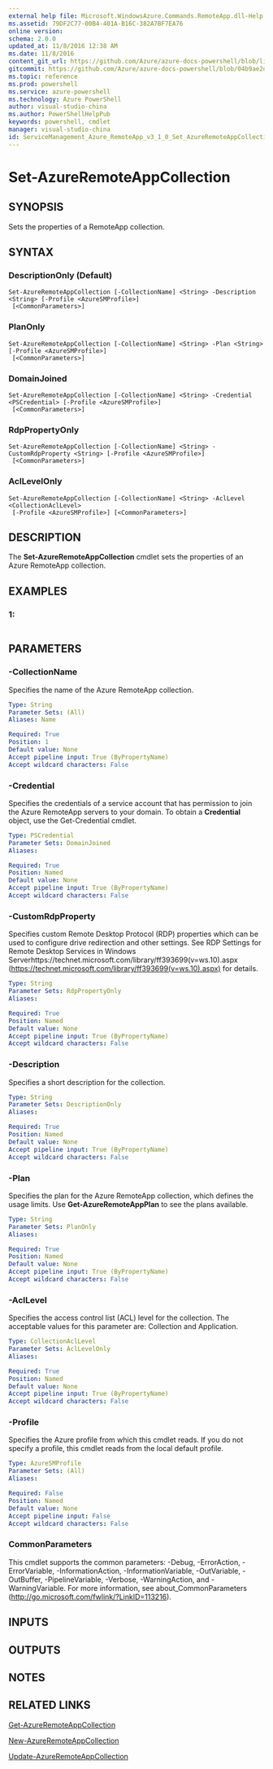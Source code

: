 ```yaml
---
external help file: Microsoft.WindowsAzure.Commands.RemoteApp.dll-Help.xml
ms.assetid: 79DF2C77-00B4-401A-B16C-382A7BF7EA76
online version: 
schema: 2.0.0
updated_at: 11/8/2016 12:38 AM
ms.date: 11/8/2016
content_git_url: https://github.com/Azure/azure-docs-powershell/blob/live/azureps-cmdlets-docs/ServiceManagement/Azure.RemoteApp/v3.1.0/Set-AzureRemoteAppCollection.md
gitcommit: https://github.com/Azure/azure-docs-powershell/blob/04b9ae2d1c44a3ada330f570237886794cede893/azureps-cmdlets-docs/ServiceManagement/Azure.RemoteApp/v3.1.0/Set-AzureRemoteAppCollection.md
ms.topic: reference
ms.prod: powershell
ms.service: azure-powershell
ms.technology: Azure PowerShell
author: visual-studio-china
ms.author: PowerShellHelpPub
keywords: powershell, cmdlet
manager: visual-studio-china
id: ServiceManagement_Azure_RemoteApp_v3_1_0_Set_AzureRemoteAppCollection_md
---
```


# Set-AzureRemoteAppCollection

## SYNOPSIS
Sets the properties of a RemoteApp collection.

## SYNTAX

### DescriptionOnly (Default)
```
Set-AzureRemoteAppCollection [-CollectionName] <String> -Description <String> [-Profile <AzureSMProfile>]
 [<CommonParameters>]
```

### PlanOnly
```
Set-AzureRemoteAppCollection [-CollectionName] <String> -Plan <String> [-Profile <AzureSMProfile>]
 [<CommonParameters>]
```

### DomainJoined
```
Set-AzureRemoteAppCollection [-CollectionName] <String> -Credential <PSCredential> [-Profile <AzureSMProfile>]
 [<CommonParameters>]
```

### RdpPropertyOnly
```
Set-AzureRemoteAppCollection [-CollectionName] <String> -CustomRdpProperty <String> [-Profile <AzureSMProfile>]
 [<CommonParameters>]
```

### AclLevelOnly
```
Set-AzureRemoteAppCollection [-CollectionName] <String> -AclLevel <CollectionAclLevel>
 [-Profile <AzureSMProfile>] [<CommonParameters>]
```

## DESCRIPTION
The **Set-AzureRemoteAppCollection** cmdlet sets the properties of an Azure RemoteApp collection.

## EXAMPLES

### 1:
```

```

## PARAMETERS

### -CollectionName
Specifies the name of the Azure RemoteApp collection.

```yaml
Type: String
Parameter Sets: (All)
Aliases: Name

Required: True
Position: 1
Default value: None
Accept pipeline input: True (ByPropertyName)
Accept wildcard characters: False
```

### -Credential
Specifies the credentials of a service account that has permission to join the Azure RemoteApp servers to your domain.
To obtain a **Credential** object, use the Get-Credential cmdlet.

```yaml
Type: PSCredential
Parameter Sets: DomainJoined
Aliases: 

Required: True
Position: Named
Default value: None
Accept pipeline input: True (ByPropertyName)
Accept wildcard characters: False
```

### -CustomRdpProperty
Specifies custom Remote Desktop Protocol (RDP) properties which can be used to configure drive redirection and other settings. 
See RDP Settings for Remote Desktop Services in Windows Serverhttps://technet.microsoft.com/library/ff393699(v=ws.10).aspx (https://technet.microsoft.com/library/ff393699(v=ws.10).aspx) for details.

```yaml
Type: String
Parameter Sets: RdpPropertyOnly
Aliases: 

Required: True
Position: Named
Default value: None
Accept pipeline input: True (ByPropertyName)
Accept wildcard characters: False
```

### -Description
Specifies a short description for the collection.

```yaml
Type: String
Parameter Sets: DescriptionOnly
Aliases: 

Required: True
Position: Named
Default value: None
Accept pipeline input: True (ByPropertyName)
Accept wildcard characters: False
```

### -Plan
Specifies the plan for the Azure RemoteApp collection, which defines the usage limits.
Use **Get-AzureRemoteAppPlan** to see the plans available.

```yaml
Type: String
Parameter Sets: PlanOnly
Aliases: 

Required: True
Position: Named
Default value: None
Accept pipeline input: True (ByPropertyName)
Accept wildcard characters: False
```

### -AclLevel
Specifies the access control list (ACL) level for the collection.
The acceptable values for this parameter are: Collection and Application.

```yaml
Type: CollectionAclLevel
Parameter Sets: AclLevelOnly
Aliases: 

Required: True
Position: Named
Default value: None
Accept pipeline input: True (ByPropertyName)
Accept wildcard characters: False
```

### -Profile
Specifies the Azure profile from which this cmdlet reads.
If you do not specify a profile, this cmdlet reads from the local default profile.

```yaml
Type: AzureSMProfile
Parameter Sets: (All)
Aliases: 

Required: False
Position: Named
Default value: None
Accept pipeline input: False
Accept wildcard characters: False
```

### CommonParameters
This cmdlet supports the common parameters: -Debug, -ErrorAction, -ErrorVariable, -InformationAction, -InformationVariable, -OutVariable, -OutBuffer, -PipelineVariable, -Verbose, -WarningAction, and -WarningVariable. For more information, see about_CommonParameters (http://go.microsoft.com/fwlink/?LinkID=113216).

## INPUTS

## OUTPUTS

## NOTES

## RELATED LINKS

[Get-AzureRemoteAppCollection](xref:ServiceManagement/Azure.RemoteApp/v3.1.0/Get-AzureRemoteAppCollection.md)

[New-AzureRemoteAppCollection](xref:ServiceManagement/Azure.RemoteApp/v3.1.0/New-AzureRemoteAppCollection.md)

[Update-AzureRemoteAppCollection](xref:ServiceManagement/Azure.RemoteApp/v3.1.0/Update-AzureRemoteAppCollection.md)


